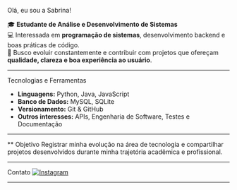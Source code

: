  Olá, eu sou a Sabrina!

🎓 **Estudante de Análise e Desenvolvimento de Sistemas**  
💻 Interessada em **programação de sistemas**, desenvolvimento backend e boas práticas de código.  
🚀 Busco evoluir constantemente e contribuir com projetos que ofereçam **qualidade, clareza e boa experiência ao usuário**.

---

 Tecnologias e Ferramentas
- **Linguagens:** Python, Java, JavaScript  
- **Banco de Dados:** MySQL, SQLite  
- **Versionamento:** Git & GitHub  
- **Outros interesses:** APIs, Engenharia de Software, Testes e Documentação

---

** Objetivo
Registrar minha evolução na área de tecnologia e compartilhar projetos desenvolvidos durante minha trajetória acadêmica e profissional.

---

 Contato
[![Instagram](https://img.shields.io/badge/Instagram-%40thdbibis-%23E4405F?style=flat&logo=instagram&logoColor=white)](https://www.instagram.com/thdbibis)

---

